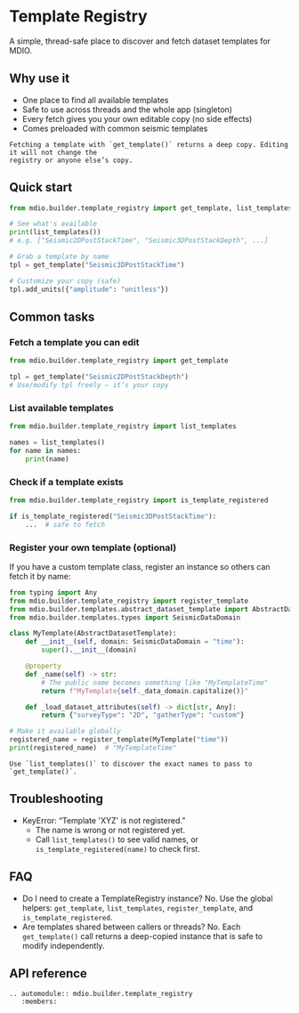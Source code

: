 # Template Registry

A simple, thread-safe place to discover and fetch dataset templates for MDIO.

## Why use it

- One place to find all available templates
- Safe to use across threads and the whole app (singleton)
- Every fetch gives you your own editable copy (no side effects)
- Comes preloaded with common seismic templates

```{note}
Fetching a template with `get_template()` returns a deep copy. Editing it will not change the
registry or anyone else’s copy.
```

## Quick start

```python
from mdio.builder.template_registry import get_template, list_templates

# See what's available
print(list_templates())
# e.g. ["Seismic2DPostStackTime", "Seismic3DPostStackDepth", ...]

# Grab a template by name
tpl = get_template("Seismic3DPostStackTime")

# Customize your copy (safe)
tpl.add_units({"amplitude": "unitless"})
```

## Common tasks

### Fetch a template you can edit

```python
from mdio.builder.template_registry import get_template

tpl = get_template("Seismic2DPostStackDepth")
# Use/modify tpl freely — it’s your copy
```

### List available templates

```python
from mdio.builder.template_registry import list_templates

names = list_templates()
for name in names:
    print(name)
```

### Check if a template exists

```python
from mdio.builder.template_registry import is_template_registered

if is_template_registered("Seismic3DPostStackTime"):
    ...  # safe to fetch
```

### Register your own template (optional)

If you have a custom template class, register an instance so others can fetch it by name:

```python
from typing import Any
from mdio.builder.template_registry import register_template
from mdio.builder.templates.abstract_dataset_template import AbstractDatasetTemplate
from mdio.builder.templates.types import SeismicDataDomain

class MyTemplate(AbstractDatasetTemplate):
    def __init__(self, domain: SeismicDataDomain = "time"):
        super().__init__(domain)

    @property
    def _name(self) -> str:
        # The public name becomes something like "MyTemplateTime"
        return f"MyTemplate{self._data_domain.capitalize()}"

    def _load_dataset_attributes(self) -> dict[str, Any]:
        return {"surveyType": "2D", "gatherType": "custom"}

# Make it available globally
registered_name = register_template(MyTemplate("time"))
print(registered_name)  # "MyTemplateTime"
```

```{tip}
Use `list_templates()` to discover the exact names to pass to `get_template()`.
```

## Troubleshooting

- KeyError: “Template 'XYZ' is not registered.”
  - The name is wrong or not registered yet.
  - Call `list_templates()` to see valid names, or `is_template_registered(name)` to check first.

## FAQ

- Do I need to create a TemplateRegistry instance?
  No. Use the global helpers: `get_template`, `list_templates`, `register_template`, and `is_template_registered`.
- Are templates shared between callers or threads?
  No. Each `get_template()` call returns a deep-copied instance that is safe to modify independently.

## API reference

```{eval-rst}
.. automodule:: mdio.builder.template_registry
   :members:
```
